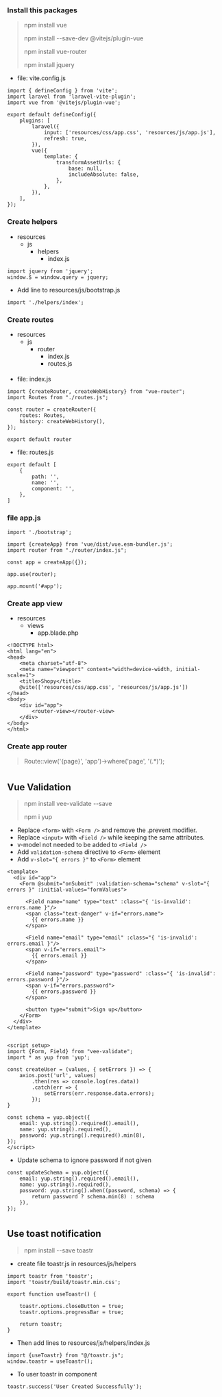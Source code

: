 ### Install this packages

> npm install vue
>
> npm install --save-dev @vitejs/plugin-vue
>
> npm install vue-router
>
> npm install jquery


- file: vite.config.js

```
import { defineConfig } from 'vite';
import laravel from 'laravel-vite-plugin';
import vue from '@vitejs/plugin-vue';

export default defineConfig({
    plugins: [
        laravel({
            input: ['resources/css/app.css', 'resources/js/app.js'],
            refresh: true,
        }),
        vue({
            template: {
                transformAssetUrls: {
                    base: null,
                    includeAbsolute: false,
                },
            },
        }),
    ],
});
```



### Create helpers

- resources
    - js
        - helpers
            - index.js
```
import jquery from 'jquery';
window.$ = window.query = jquery;
```



- Add line to resources/js/bootstrap.js
```
import './helpers/index';
```



### Create routes

- resources
    - js
      - router 
          - index.js
          - routes.js

####

- file: index.js
```
import {createRouter, createWebHistory} from "vue-router";
import Routes from "./routes.js";

const router = createRouter({
    routes: Routes,
    history: createWebHistory(),
});

export default router
```

- file: routes.js
```
export default [
    {
        path: '',
        name: '',
        component: '',
    },
]
```



### file app.js
```
import './bootstrap';

import {createApp} from 'vue/dist/vue.esm-bundler.js';
import router from "./router/index.js";

const app = createApp({});

app.use(router);

app.mount('#app');
```



### Create app view
- resources
    - views
        - app.blade.php
```
<!DOCTYPE html>
<html lang="en">
<head>
    <meta charset="utf-8">
    <meta name="viewport" content="width=device-width, initial-scale=1">
    <title>Shopy</title>
    @vite(['resources/css/app.css', 'resources/js/app.js'])
</head>
<body>
    <div id="app">
        <router-view></router-view>
    </div>
</body>
</html>
```


### Create app router

> Route::view('{page}', 'app')->where('page', '(.*)');



#
#
#



## Vue Validation

> npm install vee-validate --save
>
> npm i yup

- Replace `<form>` with `<Form />` and remove the .prevent modifier.
- Replace `<input>` with `<Field />` while keeping the same attributes.
- v-model not needed to be added to `<Field />`
- Add `validation-schema` directive to `<Form>` element
- Add `v-slot="{ errors }"` to `<Form>` element
```
<template>
  <div id="app">
    <Form @submit="onSubmit" :validation-schema="schema" v-slot="{ errors }" :initial-values="formValues">
      
      <Field name="name" type="text" :class="{ 'is-invalid': errors.name }"/>
      <span class="text-danger" v-if="errors.name">
        {{ errors.name }}
      </span>
            
      <Field name="email" type="email" :class="{ 'is-invalid': errors.email }"/>
      <span v-if="errors.email">
        {{ errors.email }}
      </span>
                  
      <Field name="password" type="password" :class="{ 'is-invalid': errors.password }"/>
      <span v-if="errors.password">
        {{ errors.password }}
      </span>

      <button type="submit">Sign up</button>
    </Form>
  </div>
</template>


<script setup>
import {Form, Field} from "vee-validate";
import * as yup from 'yup';

const createUser = (values, { setErrors }) => {
    axios.post('url', values)
        .then(res => console.log(res.data))
        .catch(err => {
            setErrors(err.response.data.errors);
        });
}

const schema = yup.object({
    email: yup.string().required().email(),
    name: yup.string().required(),
    password: yup.string().required().min(8),
});
</script>
```

- Update schema to ignore password if not given
```
const updateSchema = yup.object({
    email: yup.string().required().email(),
    name: yup.string().required(),
    password: yup.string().when((password, schema) => {
        return password ? schema.min(8) : schema
    }),
});
```



#
#
#



## Use toast notification
> npm install --save toastr

- create file toastr.js in resources/js/helpers
```
import toastr from 'toastr';
import 'toastr/build/toastr.min.css';

export function useToastr() {

    toastr.options.closeButton = true;
    toastr.options.progressBar = true;

    return toastr;
}
```

- Then add lines to resources/js/helpers/index.js
```
import {useToastr} from "@/toastr.js";
window.toastr = useToastr();
```

- To user toastr in component
```
toastr.success('User Created Successfully');
```
